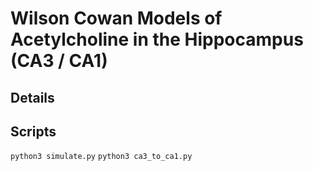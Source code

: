 # Wilson Cowan Models of Acetylcholine in the Hippocampus (CA3 / CA1)

## Details

## Scripts
`python3 simulate.py`
`python3 ca3_to_ca1.py`


